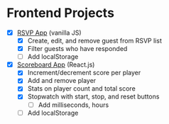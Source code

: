 # Frontend Projects

* [x] [RSVP App](https://cdn.rawgit.com/gevuong/Frontend-Projects/master/RSVPApp/index.html) (vanilla JS)
  * [x] Create, edit, and remove guest from RSVP list
  * [x] Filter guests who have responded
  * [ ] Add localStorage
* [x] [Scoreboard App](https://rawgit.com/gevuong/Frontend-Projects/master/ScoreboardApp/index.html) (React.js)
  * [x] Increment/decrement score per player
  * [x] Add and remove player
  * [x] Stats on player count and total score
  * [x] Stopwatch with start, stop, and reset buttons
    * [ ] Add milliseconds, hours
  * [ ] Add localStorage

